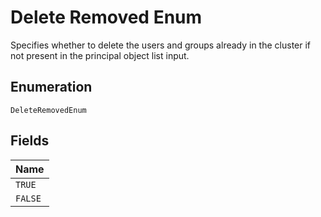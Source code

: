 
# Delete Removed Enum

Specifies whether to delete the users and groups already in the cluster if not present in the principal object list input.

## Enumeration

`DeleteRemovedEnum`

## Fields

| Name |
|  --- |
| `TRUE` |
| `FALSE` |

